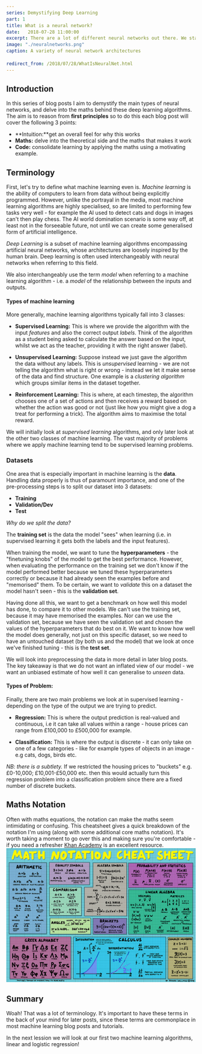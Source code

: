 ```yaml
---
series: Demystifying Deep Learning 
part: 1
title: What is a neural network?
date:   2018-07-28 11:00:00
excerpt: There are a lot of different neural networks out there. We start the series by breaking down commonly used terminology.
image: "./neuralnetworks.png"
caption: A variety of neural network architectures

redirect_from: /2018/07/28/WhatIsNeuralNet.html
---
```

## Introduction

In this series of blog posts I aim to demystify the main types of neural networks, and delve into the maths behind these deep learning algorithms. The aim is to reason from **first principles** so to do this each blog post will cover the following 3 points:

* **Intuition:**get an overall feel for why this works
* **Maths:** delve into the theoretical side and the maths that makes it work 
* **Code:** consolidate learning by applying the maths using a motivating example.

## Terminology 

First, let's try to define what machine learning even is. *Machine learning* is the ability of computers to learn from data without being explicitly programmed. However, unlike the portrayal in the media, most machine learning algorithms are highly specialised, so are limited to performing few tasks very well - for example the AI used to detect cats and dogs in images can't then play chess. The AI world domination scenario is some way off, at least not in the forseeable future, not until we can create some generalised form of artificial intelligence.

*Deep Learning* is a subset of machine learning algorithms encompassing artificial neural networks, whose
architectures are loosely inspired by the human brain. Deep learning is often used interchangeably with
neural networks when referring to this field. 

We also interchangeably use the term *model* when referring to a machine learning algorithm - i.e. a *model* of the relationship between the inputs and outputs.
#### Types of machine learning
More generally, machine learning algorithms typically fall into 3 classes:
* **Supervised Learning:** This is where we provide the algorithm with the input *features* and also the correct output *labels*. Think of the algorithm as a student being asked to calculate the answer based on the input, whilst we act as the teacher, providing it with the right answer (label).
        
*  **Unsupervised Learning:** Suppose instead we just gave the algorithm the data without any labels. This is *unsupervised* learning - we are not telling the algorithm what is right or wrong - instead we let it make sense of the data and find structure. One example is a *clustering algorithm* which groups similar items in the dataset together.

*  **Reinforcement Learning:** This is where, at each timestep, the algorithm chooses one of a set of actions and then receives a reward based on whether the action was good or not (just like how you might give a dog a treat for performing a trick). The algorithm aims to maximise the total reward.
    
We will initially look at *supervised learning* algorithms, and only later look at the other two classes of machine learning. The vast majority of problems where we apply machine learning tend to be supervised learning problems. 

### Datasets


One area that is especially important in machine learning is the **data**. Handling data 
properly is thus of paramount importance, and one of the pre-processing steps is to split our dataset into 
3 datasets:

*  **Training** 
*  **Validation/Dev** 
*  **Test** 

*Why do we split the data?* 

The **training set** is the data the model "sees" when learning (i.e. in supervised learning it gets both the labels and the input features). 

When training the model, we want to tune the **hyperparameters** - the "finetuning knobs" of the model to get the best performance. However, when evaluating the performance on the training set we don't know if the model performed better because we tuned these hyperparameters correctly or because it had already seen the examples before and "memorised" them. To be certain, we want to *validate* this on a dataset the model hasn't seen - this is the **validation set**.

Having done all this, we want to get a benchmark on how well this model has done, to compare it to other models. We can't use the training set, because it may have memorised the examples. Nor can we use the validation set, because we have seen the validation set and chosen the values of the hyperparameters that do best on it. We want to know how well the model does generally, not just on this specific dataset, so we need to have an untouched dataset (by both us and the model) that we look at once we've finished tuning - this is the **test set**.

We will look into preprocessing the data in more detail in later blog posts. The key takeaway is that we do not want an inflated view of our model - we want an unbiased estimate of how well it can generalise to *unseen* data.

#### Types of Problem:

Finally, there are two main problems we look at in supervised learning - depending on the type of the output we are trying to predict.

* **Regression:** This is where the output prediction is real-valued and continuous, i.e it can take all values within a range - house prices can range from £100,000 to £500,000 for example.

* **Classification:** This is where the output is discrete - it can only take on one of a few categories - like for example types of objects in an image - e.g cats, dogs, birds etc. 

 *NB: there is a subtlety.* If we restricted the housing prices to "buckets" e.g. £0-10,000; £10,001-£50,000 etc. then this would actually turn this regression problem into a classification problem since there are a fixed number of discrete buckets.

## Maths Notation

Often with maths equations, the notation can make the maths seem intimidating or confusing. This cheatsheet gives a quick breakdown of the notation I'm using (along with some additional core maths notation). It's worth taking a moment to go over this and making sure you're comfortable - if you need a refresher [Khan Academy](https://www.khanacademy.org) is an excellent resource. 
![Maths Notation Cheatsheet](./maths-notation-cheatsheet.png)

## Summary 

Woah! That was a lot of terminology. It's important to have these terms in the back of your mind for later posts, since these terms are commonplace in most machine learning blog posts and tutorials.

In the next lession we will look at our first two machine learning algorithms, linear and logistic regression!
